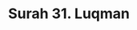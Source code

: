 ---
title       : "Surah 31. Luqman"
DATE        : 7/25/2018 9:18:17 AM
draft       : false
TYPE        : "quran"

BookCode    : "ARB"
SurahNumber : "31"
TotalAyah   : "34"
---